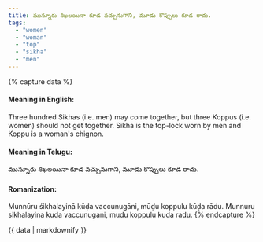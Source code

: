 ```yaml
---
title: మున్నూరు శిఖలయినా కూడ వచ్చునుగాని, మూడు కొప్పులు కూడ రాదు.
tags:
  - "women"
  - "woman"
  - "top"
  - "sikha"
  - "men"
---
```


{% capture data %}
#### Meaning in English:
Three hundred Sikhas (i.e. men) may come together, but three Koppus (i.e. women) should not get together.
Sikha is the top-lock worn by men and Koppu is a woman's chignon.

#### Meaning in Telugu:
మున్నూరు శిఖలయినా కూడ వచ్చునుగాని, మూడు కొప్పులు కూడ రాదు.

#### Romanization:
Munnūru śikhalayinā kūḍa vaccunugāni, mūḍu koppulu kūḍa rādu.
Munnuru sikhalayina kuda vaccunugani, mudu koppulu kuda radu.
{% endcapture %}

{{ data | markdownify }}

